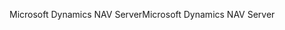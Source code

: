 <span data-ttu-id="d6886-101">Microsoft Dynamics NAV Server</span><span class="sxs-lookup"><span data-stu-id="d6886-101">Microsoft Dynamics NAV Server</span></span>